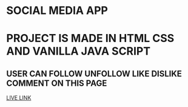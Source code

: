 # SOCIAL MEDIA APP
# PROJECT IS MADE IN HTML CSS AND VANILLA JAVA SCRIPT

## USER CAN FOLLOW UNFOLLOW LIKE DISLIKE COMMENT ON THIS PAGE
[LIVE LINK]()